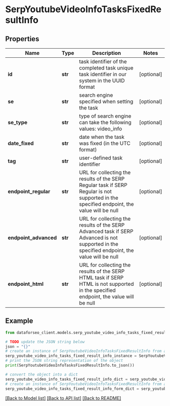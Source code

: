 # SerpYoutubeVideoInfoTasksFixedResultInfo


## Properties

Name | Type | Description | Notes
------------ | ------------- | ------------- | -------------
**id** | **str** | task identifier of the completed task unique task identifier in our system in the UUID format | [optional] 
**se** | **str** | search engine specified when setting the task | [optional] 
**se_type** | **str** | type of search engine can take the following values: video_info | [optional] 
**date_fixed** | **str** | date when the task was fixed (in the UTC format) | [optional] 
**tag** | **str** | user-defined task identifier | [optional] 
**endpoint_regular** | **str** | URL for collecting the results of the SERP Regular task if SERP Regular is not supported in the specified endpoint, the value will be null | [optional] 
**endpoint_advanced** | **str** | URL for collecting the results of the SERP Advanced task if SERP Advanced is not supported in the specified endpoint, the value will be null | [optional] 
**endpoint_html** | **str** | URL for collecting the results of the SERP HTML task if SERP HTML is not supported in the specified endpoint, the value will be null | [optional] 

## Example

```python
from dataforseo_client.models.serp_youtube_video_info_tasks_fixed_result_info import SerpYoutubeVideoInfoTasksFixedResultInfo

# TODO update the JSON string below
json = "{}"
# create an instance of SerpYoutubeVideoInfoTasksFixedResultInfo from a JSON string
serp_youtube_video_info_tasks_fixed_result_info_instance = SerpYoutubeVideoInfoTasksFixedResultInfo.from_json(json)
# print the JSON string representation of the object
print(SerpYoutubeVideoInfoTasksFixedResultInfo.to_json())

# convert the object into a dict
serp_youtube_video_info_tasks_fixed_result_info_dict = serp_youtube_video_info_tasks_fixed_result_info_instance.to_dict()
# create an instance of SerpYoutubeVideoInfoTasksFixedResultInfo from a dict
serp_youtube_video_info_tasks_fixed_result_info_form_dict = serp_youtube_video_info_tasks_fixed_result_info.from_dict(serp_youtube_video_info_tasks_fixed_result_info_dict)
```
[[Back to Model list]](../README.md#documentation-for-models) [[Back to API list]](../README.md#documentation-for-api-endpoints) [[Back to README]](../README.md)


